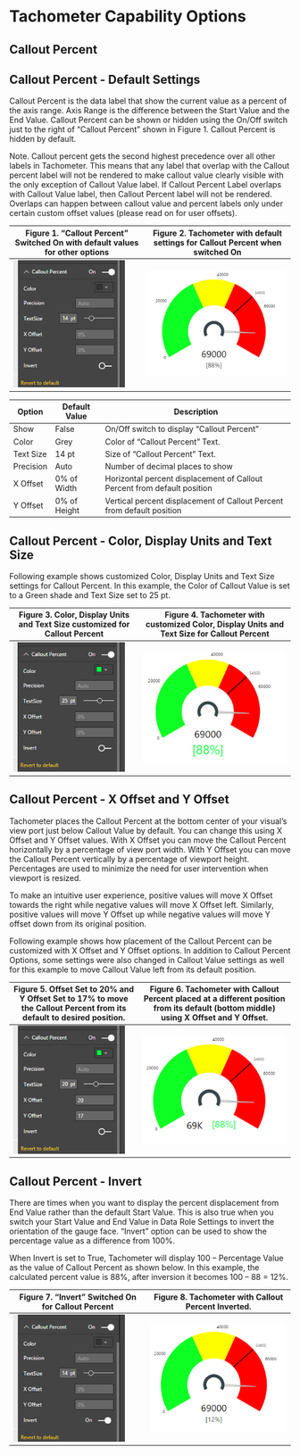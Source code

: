 ﻿
# Tachometer Capability Options

## Callout Percent

## Callout Percent - Default Settings
Callout Percent is the data label that show the current value as a percent of the axis range. Axis Range is the difference between the Start Value and the End Value. Callout Percent can be shown or hidden using the On/Off switch just to the right of “Callout Percent” shown in Figure 1. Callout Percent is hidden by default.

Note. Callout percent gets the second highest precedence over all other labels in Tachometer. This means that any label that overlap with the Callout percent label will not be rendered to make callout value clearly visible with the only exception of Callout Value label. If Callout Percent Label overlaps with Callout Value label, then Callout Percent label will not be rendered. Overlaps can happen between callout value and percent labels only under certain custom offset values (please read on for user offsets).

| Figure 1. “Callout Percent” Switched On with default values for other options | Figure 2. Tachometer with default settings for Callout Percent when switched On |
|---|---|
| <img src="images/CalloutPercentDefaults.png" alt="Drawing" width="200px">  | <img src="images/CalloutPercentDefaultsSample.png" alt="Drawing" width="300px"> |

|Option|Default Value|Description|
|---|---|---|
|Show|False|On/Off switch to display “Callout Percent”|
|Color|Grey|Color of “Callout Percent” Text.|
|Text Size|14 pt|Size of “Callout Percent” Text.|
|Precision|Auto|Number of decimal places to show|
|X Offset|0% of Width|Horizontal percent displacement of Callout Percent from default position|
|Y Offset|0% of Height|Vertical percent displacement of Callout Percent from default position|

## Callout Percent - Color, Display Units and Text Size
Following example shows customized Color, Display Units and Text Size settings for Callout Percent. In this example, the Color of Callout Value is set to a Green shade and Text Size set to 25 pt. 

| Figure 3. Color, Display Units and Text Size customized for Callout Percent | Figure 4. Tachometer with customized Color, Display Units and Text Size for Callout Percent |
|---|---|
| <img src="images/CalloutPercentText.png" alt="Drawing" width="200px">  | <img src="images/CalloutPercentTextSample.png" alt="Drawing" width="300px"> |

## Callout Percent - X Offset and Y Offset
Tachometer places the Callout Percent at the bottom center of your visual’s view port just below Callout Value by default. You can change this using X Offset and Y Offset values. With X Offset you can move the Callout Percent horizontally by a percentage of view port width. With Y Offset you can move the Callout Percent vertically by a percentage of viewport height. Percentages are used to minimize the need for user intervention when viewport is resized.

To make an intuitive user experience, positive values will move X Offset towards the right while negative values will move X Offset left. Similarly, positive values will move Y Offset up while negative values will move Y offset down from its original position.

Following example shows how placement of the Callout Percent can be customized with X Offset and Y Offset options. In addition to Callout Percent Options, some settings were also changed in Callout Value settings as well for this example to move Callout Value left from its default position.

| Figure 5. Offset Set to 20% and Y Offset Set to 17% to move the Callout Percent from its default to desired position. | Figure 6. Tachometer with Callout Percent placed at a different position from its default (bottom middle) using X Offset and Y Offset. |
|---|---|
| <img src="images/CalloutPercentOffset.png" alt="Drawing" width="200px">  | <img src="images/CalloutPercentOffsetSample.png" alt="Drawing" width="300px"> |

## Callout Percent - Invert
There are times when you want to display the percent displacement from End Value rather than the default Start Value. This is also true when you switch your Start Value and End Value in Data Role Settings to invert the orientation of the gauge face. “Invert” option can be used to show the percentage value as a difference from 100%. 

When Invert is set to True, Tachometer will display 100 – Percentage Value as the value of Callout Percent as shown below. In this example, the calculated percent value is 88%, after inversion it becomes 100 – 88 = 12%.

| Figure 7. “Invert” Switched On for Callout Percent | Figure 8. Tachometer with Callout Percent Inverted. |
|---|---|
| <img src="images/CalloutPercentInvert.png" alt="Drawing" width="200px">  | <img src="images/CalloutPercentInvertSample.png" alt="Drawing" width="300px"> |


